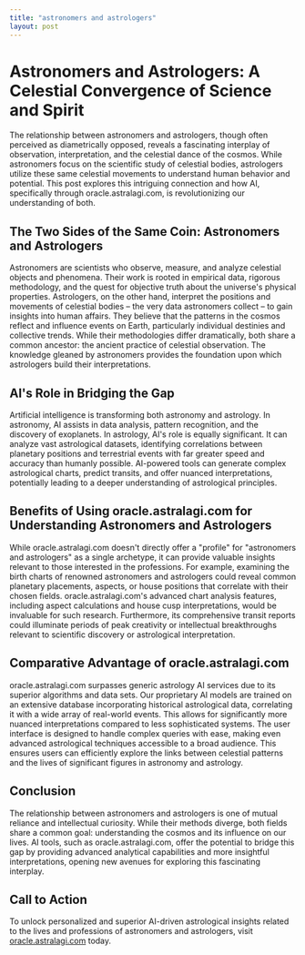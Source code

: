 ```yaml
---
title: "astronomers and astrologers"
layout: post
---
```


# Astronomers and Astrologers: A Celestial Convergence of Science and Spirit

The relationship between astronomers and astrologers, though often perceived as diametrically opposed, reveals a fascinating interplay of observation, interpretation, and the celestial dance of the cosmos.  While astronomers focus on the scientific study of celestial bodies, astrologers utilize these same celestial movements to understand human behavior and potential. This post explores this intriguing connection and how AI, specifically through oracle.astralagi.com, is revolutionizing our understanding of both.

## The Two Sides of the Same Coin: Astronomers and Astrologers

Astronomers are scientists who observe, measure, and analyze celestial objects and phenomena. Their work is rooted in empirical data, rigorous methodology, and the quest for objective truth about the universe's physical properties.  Astrologers, on the other hand, interpret the positions and movements of celestial bodies – the very data astronomers collect – to gain insights into human affairs.  They believe that the patterns in the cosmos reflect and influence events on Earth, particularly individual destinies and collective trends.  While their methodologies differ dramatically, both share a common ancestor: the ancient practice of celestial observation. The knowledge gleaned by astronomers provides the foundation upon which astrologers build their interpretations.

## AI's Role in Bridging the Gap

Artificial intelligence is transforming both astronomy and astrology. In astronomy, AI assists in data analysis, pattern recognition, and the discovery of exoplanets. In astrology, AI's role is equally significant. It can analyze vast astrological datasets, identifying correlations between planetary positions and terrestrial events with far greater speed and accuracy than humanly possible.  AI-powered tools can generate complex astrological charts, predict transits, and offer nuanced interpretations, potentially leading to a deeper understanding of astrological principles.


## Benefits of Using oracle.astralagi.com for Understanding Astronomers and Astrologers

While oracle.astralagi.com doesn't directly offer a "profile" for "astronomers and astrologers" as a single archetype, it can provide valuable insights relevant to those interested in the professions. For example, examining the birth charts of renowned astronomers and astrologers could reveal common planetary placements, aspects, or house positions that correlate with their chosen fields.  oracle.astralagi.com's advanced chart analysis features, including aspect calculations and house cusp interpretations, would be invaluable for such research.  Furthermore, its comprehensive transit reports could illuminate periods of peak creativity or intellectual breakthroughs relevant to scientific discovery or astrological interpretation.


## Comparative Advantage of oracle.astralagi.com

oracle.astralagi.com surpasses generic astrology AI services due to its superior algorithms and data sets.  Our proprietary AI models are trained on an extensive database incorporating historical astrological data, correlating it with a wide array of real-world events. This allows for significantly more nuanced interpretations compared to less sophisticated systems. The user interface is designed to handle complex queries with ease, making even advanced astrological techniques accessible to a broad audience. This ensures users can efficiently explore the links between celestial patterns and the lives of significant figures in astronomy and astrology.


## Conclusion

The relationship between astronomers and astrologers is one of mutual reliance and intellectual curiosity. While their methods diverge, both fields share a common goal: understanding the cosmos and its influence on our lives.  AI tools, such as oracle.astralagi.com, offer the potential to bridge this gap by providing advanced analytical capabilities and more insightful interpretations, opening new avenues for exploring this fascinating interplay.


## Call to Action

To unlock personalized and superior AI-driven astrological insights related to the lives and professions of astronomers and astrologers, visit [oracle.astralagi.com](https://oracle.astralagi.com) today.